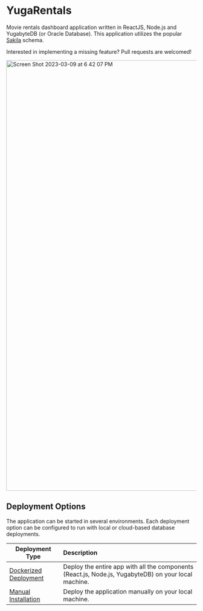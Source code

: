 # YugaRentals
Movie rentals dashboard application written in ReactJS, Node.js and YugabyteDB (or Oracle Database). This application utilizes the popular [Sakila](https://github.com/jOOQ/sakila) schema.

Interested in implementing a missing feature? Pull requests are welcomed!

<img width="1141" alt="Screen Shot 2023-03-09 at 6 42 07 PM" src="https://user-images.githubusercontent.com/2041330/224209662-31d385eb-5f8d-442d-ba34-23f453c7b37e.png">

## Deployment Options


The application can be started in several environments. Each deployment option can be configured to run with local or cloud-based database deployments.

| Deployment Type                                     | Description                                                                                           |
| --------------------------------------------------- | :---------------------------------------------------------------------------------------------------- |
| [Dockerized Deployment](local_deployment_docker.md) | Deploy the entire app with all the components (React.js, Node.js, YugabyteDB) on your local machine.  |
| [Manual Installation](local_deployment.md)          | Deploy the application manually on your local machine.                                                |
